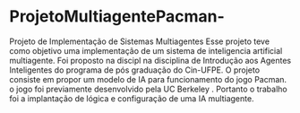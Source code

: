 # ProjetoMultiagentePacman-
Projeto de Implementação de Sistemas Multiagentes
Esse projeto teve como objetivo uma implementação de um sistema de inteligencia artificial multiagente.
Foi proposto na discipl na disciplina de  Introdução aos Agentes  Inteligentes do programa de pós graduação do Cin-UFPE.
O projeto consiste em propor um modelo de IA para funcionamento do jogo Pacman. o jogo foi previamente desenvolvido pela  UC Berkeley . Portanto  o trabalho foi a implantação de  lógica e  configuração de  uma IA multiagente.

